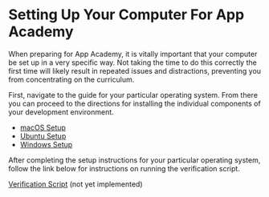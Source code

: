 # Setting Up Your Computer For App Academy

When preparing for App Academy, it is vitally important  that your computer be
set up in a very specific way. Not taking the time to do this correctly the
first time will likely result in repeated issues and distractions, preventing
you from concentrating on the curriculum.

First, navigate to the guide for your particular operating system. From there
you can proceed to the directions for installing the individual components of
your development environment.

- [macOS Setup](macos-setup.md)
- [Ubuntu Setup](ubuntu-setup.md)
- [Windows Setup](windows-setup.md)

After completing the setup instructions for your particular operating system,
follow the link below for instructions on running the verification script.

[Verification Script](verification-script.md) (not yet implemented)
